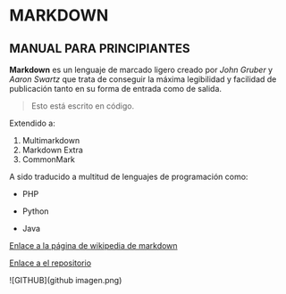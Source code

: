 # MARKDOWN
## MANUAL PARA PRINCIPIANTES
**Markdown** es un lenguaje de marcado ligero creado por *John Gruber* y *Aaron Swartz* que trata de conseguir la máxima legibilidad y facilidad de publicación tanto en su forma de entrada como de salida.

>Esto está escrito en código.

Extendido a:
1. Multimarkdown
2. Markdown Extra
3. CommonMark

A sido traducido a multitud de lenguajes de programación como:

- PHP

- Python

- Java

[Enlace a la página de wikipedia de markdown](https://es.wikipedia.org/wiki/Markdown)

[Enlace a el repositorio](https://github.com/Davrey/repo_REYES/blob/main/markdown2.md)

![GITHUB](github imagen.png)
